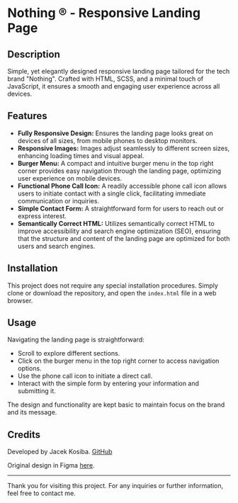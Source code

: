 # Nothing ® - Responsive Landing Page

## Description

Simple, yet elegantly designed responsive landing page tailored for the tech brand "Nothing".
Crafted with HTML, SCSS, and a minimal touch of JavaScript, it ensures a smooth and engaging user experience across all devices.

## Features

- **Fully Responsive Design:** Ensures the landing page looks great on devices of all sizes, from mobile phones to desktop monitors.
- **Responsive Images:** Images adjust seamlessly to different screen sizes, enhancing loading times and visual appeal.
- **Burger Menu:** A compact and intuitive burger menu in the top right corner provides easy navigation through the landing page, optimizing user experience on mobile devices.
- **Functional Phone Call Icon:** A readily accessible phone call icon allows users to initiate contact with a single click, facilitating immediate communication or inquiries.
- **Simple Contact Form:** A straightforward form for users to reach out or express interest.
- **Semantically Correct HTML:** Utilizes semantically correct HTML to improve accessibility and search engine optimization (SEO), ensuring that the structure and content of the landing page are optimized for both users and search engines.

## Installation

This project does not require any special installation procedures. Simply clone or download the repository, and open the `index.html` file in a web browser.

## Usage

Navigating the landing page is straightforward:

- Scroll to explore different sections.
- Click on the burger menu in the top right corner to access navigation options.
- Use the phone call icon to initiate a direct call.
- Interact with the simple form by entering your information and submitting it.

The design and functionality are kept basic to maintain focus on the brand and its message.

## Credits

Developed by Jacek Kosiba. [GitHub](https://github.com/jacekkosiba)

Original design in Figma [here](https://www.figma.com/file/DtkQmQ797hk0nI4KfMi2Uq/BOSE-New-Version?type=design&node-id=6802-139&mode=design&t=jbKZ9ndoz6PLGxsm-0).

---

Thank you for visiting this project. For any inquiries or further information, feel free to contact me.
